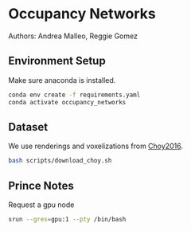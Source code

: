 # Occupancy Networks
Authors: Andrea Malleo, Reggie Gomez

## Environment Setup
Make sure anaconda is installed.

```bash
conda env create -f requirements.yaml
conda activate occupancy_networks
```

## Dataset
We use renderings and voxelizations from [Choy2016](http://3d-r2n2.stanford.edu/).

```bash
bash scripts/download_choy.sh 
```

## Prince Notes

Request a gpu node
```bash
srun --gres=gpu:1 --pty /bin/bash
```